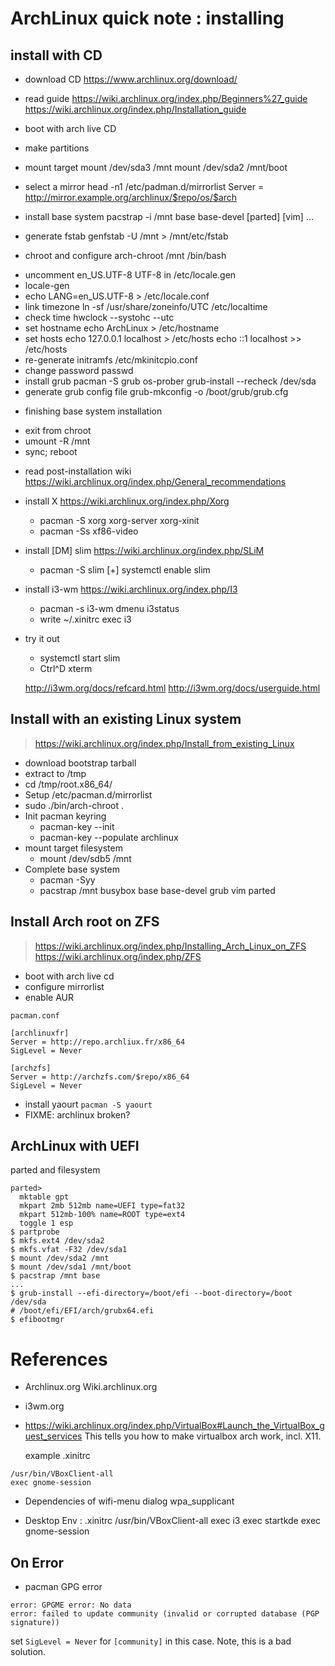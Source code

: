 # ArchLinux quick note : installing

## install with CD

* download CD
  https://www.archlinux.org/download/

* read guide
  https://wiki.archlinux.org/index.php/Beginners%27_guide
  https://wiki.archlinux.org/index.php/Installation_guide

* boot with arch live CD

* make partitions

* mount target
  mount /dev/sda3 /mnt
  mount /dev/sda2 /mnt/boot

* select a mirror
  head -n1 /etc/padman.d/mirrorlist
    Server = http://mirror.example.org/archlinux/$repo/os/$arch

* install base system
  pacstrap -i /mnt base base-devel [parted] [vim] ...

* generate fstab
  genfstab -U /mnt > /mnt/etc/fstab

* chroot and configure
  arch-chroot /mnt /bin/bash
 
 + uncomment en_US.UTF-8 UTF-8 in /etc/locale.gen
 + locale-gen
 + echo LANG=en_US.UTF-8 > /etc/locale.conf
 + link timezone
   ln -sf /usr/share/zoneinfo/UTC /etc/localtime
 + check time
   hwclock --systohc --utc
 + set hostname
   echo ArchLinux > /etc/hostname
 + set hosts
   echo 127.0.0.1 localhost > /etc/hosts
   echo ::1 localhost >> /etc/hosts
 + re-generate initramfs
   /etc/mkinitcpio.conf
 + change password
   passwd
 + install grub
   pacman -S grub os-prober
   grub-install --recheck /dev/sda
 + generate grub config file
   grub-mkconfig -o /boot/grub/grub.cfg

* finishing base system installation
 + exit from chroot
 + umount -R /mnt
 + sync; reboot

* read post-installation wiki
  https://wiki.archlinux.org/index.php/General_recommendations

* install X
  https://wiki.archlinux.org/index.php/Xorg

  + pacman -S xorg xorg-server xorg-xinit
  + pacman -Ss xf86-video

* install [DM] slim
  https://wiki.archlinux.org/index.php/SLiM

  + pacman -S slim
  [+] systemctl enable slim

* install i3-wm
  https://wiki.archlinux.org/index.php/I3

  + pacman -s i3-wm dmenu i3status
  + write ~/.xinitrc
    exec i3

* try it out
  + systemctl start slim
  + Ctrl^D xterm

  http://i3wm.org/docs/refcard.html
  http://i3wm.org/docs/userguide.html

## Install with an existing Linux system  
> https://wiki.archlinux.org/index.php/Install_from_existing_Linux  

* download bootstrap tarball
* extract to /tmp
* cd /tmp/root.x86_64/
* Setup /etc/pacman.d/mirrorlist
* sudo ./bin/arch-chroot .
* Init pacman keyring
  + pacman-key --init
  + pacman-key --populate archlinux
* mount target filesystem
  + mount /dev/sdb5 /mnt
* Complete base system
  + pacman -Syy
  + pacstrap /mnt busybox base base-devel grub vim parted

## Install Arch root on ZFS

> https://wiki.archlinux.org/index.php/Installing_Arch_Linux_on_ZFS  
> https://wiki.archlinux.org/index.php/ZFS  

* boot with arch live cd
* configure mirrorlist
* enable AUR
```
pacman.conf

[archlinuxfr]
Server = http://repo.archliux.fr/x86_64
SigLevel = Never

[archzfs]
Server = http://archzfs.com/$repo/x86_64
SigLevel = Never
```
* install yaourt `pacman -S yaourt`
* FIXME: archlinux broken?

## ArchLinux with UEFI

parted and filesystem
```
parted>
  mktable gpt
  mkpart 2mb 512mb name=UEFI type=fat32
  mkpart 512mb-100% name=ROOT type=ext4
  toggle 1 esp
$ partprobe
$ mkfs.ext4 /dev/sda2
$ mkfs.vfat -F32 /dev/sda1
$ mount /dev/sda2 /mnt
$ mount /dev/sda1 /mnt/boot
$ pacstrap /mnt base
...
$ grub-install --efi-directory=/boot/efi --boot-directory=/boot /dev/sda
# /boot/efi/EFI/arch/grubx64.efi
$ efibootmgr
```

References
==========

 * Archlinux.org
   Wiki.archlinux.org

 * i3wm.org

 * https://wiki.archlinux.org/index.php/VirtualBox#Launch_the_VirtualBox_guest_services
   This tells you how to make virtualbox arch work, incl. X11.

   example .xinitrc
```
/usr/bin/VBoxClient-all
exec gnome-session
```

 * Dependencies of wifi-menu
   dialog wpa_supplicant

 * Desktop Env : .xinitrc
   /usr/bin/VBoxClient-all
   exec i3
   exec startkde
   exec gnome-session

## On Error

* pacman GPG error
```
error: GPGME error: No data
error: failed to update community (invalid or corrupted database (PGP signature))
```
set `SigLevel = Never` for `[community]` in this case. Note, this is a bad solution.
